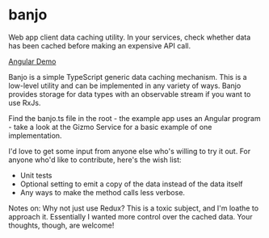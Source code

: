 # banjo
Web app client data caching utility. In your services, check whether data has been cached before making an expensive API call.

<a href='https://freshcap.github.io/banjo/'>Angular Demo</a>

Banjo is a simple TypeScript generic data caching mechanism. This is a low-level utility and can be implemented in any variety of ways. Banjo provides storage for data types with an observable stream if you want to use RxJs.

Find the banjo.ts file in the root - the example app uses an Angular program - take a look at the Gizmo Service for a basic example of one implementation.

I'd love to get some input from anyone else who's willing to try it out. For anyone who'd like to contribute, here's the wish list:
<ul>
    <li>Unit tests</li>
    <li>Optional setting to emit a copy of the data instead of the data itself</li>
    <li>Any ways to make the method calls less verbose.</li>
</ul>

Notes on: Why not just use Redux?
This is a toxic subject, and I'm loathe to approach it. Essentially I wanted more control over the cached data. Your thoughts, though, are welcome!
